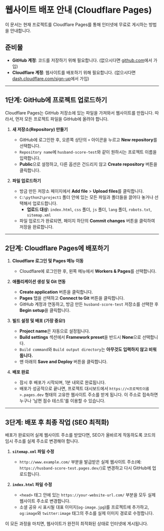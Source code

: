 # 웹사이트 배포 안내 (Cloudflare Pages)

이 문서는 현재 프로젝트를 Cloudflare Pages를 통해 인터넷에 무료로 게시하는 방법을 안내합니다.

## 준비물

- **GitHub 계정**: 코드를 저장하기 위해 필요합니다. (없으시다면 [github.com](https://github.com)에서 가입)
- **Cloudflare 계정**: 웹사이트를 배포하기 위해 필요합니다. (없으시다면 [dash.cloudflare.com/sign-up](https://dash.cloudflare.com/sign-up)에서 가입)

---

## 1단계: GitHub에 프로젝트 업로드하기

Cloudflare Pages는 GitHub 저장소에 있는 파일을 가져와서 웹사이트를 만듭니다. 따라서, 먼저 모든 프로젝트 파일을 GitHub에 올려야 합니다.

1.  **새 저장소(Repository) 만들기**
    *   GitHub에 로그인한 후, 오른쪽 상단의 `+` 아이콘을 누르고 **New repository**를 선택합니다.
    *   `Repository name`에 `husband-score-test`와 같이 원하시는 프로젝트 이름을 입력합니다.
    *   **Public**으로 설정하고, 다른 옵션은 건드리지 않고 **Create repository** 버튼을 클릭합니다.

2.  **파일 업로드하기**
    *   방금 만든 저장소 페이지에서 **Add file** > **Upload files**를 클릭합니다.
    *   `C:\python2\project1` 폴더 안에 있는 모든 파일과 폴더들을 끌어다 놓거나 선택해서 업로드합니다.
        *   **업로드 대상:** `index.html`, `css` 폴더, `js` 폴더, `lang` 폴더, `robots.txt`, `sitemap.xml`
    *   파일 업로드가 완료되면, 페이지 하단의 **Commit changes** 버튼을 클릭하여 저장을 완료합니다.

---

## 2단계: Cloudflare Pages에 배포하기

1.  **Cloudflare 로그인 및 Pages 메뉴 이동**
    *   Cloudflare에 로그인한 후, 왼쪽 메뉴에서 **Workers & Pages**를 선택합니다.

2.  **애플리케이션 생성 및 Git 연동**
    *   **Create application** 버튼을 클릭합니다.
    *   **Pages** 탭을 선택하고 **Connect to Git** 버튼을 클릭합니다.
    *   GitHub 계정과 연동하고, 방금 만든 `husband-score-test` 저장소를 선택한 후 **Begin setup**을 클릭합니다.

3.  **빌드 설정 및 배포 (가장 중요!)**
    *   **Project name**은 자동으로 설정됩니다.
    *   **Build settings** 섹션에서 **Framework preset**을 반드시 **None**으로 선택합니다.
    *   `Build command`와 `Build output directory`는 **아무것도 입력하지 않고 비워둡니다.**
    *   맨 아래의 **Save and Deploy** 버튼을 클릭합니다.

4.  **배포 완료**
    *   잠시 후 배포가 시작되며, 1분 내외로 완료됩니다.
    *   배포가 성공적으로 끝나면, 프로젝트 대시보드에서 `https://<프로젝트이름>.pages.dev` 형태의 고유한 웹사이트 주소를 받게 됩니다. 이 주소로 접속하면 누구나 '남편 점수 테스트'를 이용할 수 있습니다.

---

## 3단계: 배포 후 최종 작업 (SEO 최적화)

배포가 완료되어 실제 웹사이트 주소를 받았다면, SEO가 올바르게 작동하도록 코드의 임시 주소를 실제 주소로 변경해야 합니다.

1.  **`sitemap.xml` 파일 수정**
    *   `http://www.example.com/` 부분을 발급받은 실제 웹사이트 주소(예: `https://husband-score-test.pages.dev/`)로 변경하고 다시 GitHub에 업로드합니다.

2.  **`index.html` 파일 수정**
    *   `<head>` 태그 안에 있는 `https://your-website-url.com/` 부분을 모두 실제 웹사이트 주소로 변경합니다.
    *   소셜 공유 시 표시될 대표 이미지(`og-image.jpg`)를 프로젝트에 추가하고, `og:image`와 `twitter:image` 태그의 주소를 실제 이미지 경로로 수정합니다.


이 모든 과정을 마치면, 웹사이트가 완전히 최적화된 상태로 인터넷에 게시됩니다.
